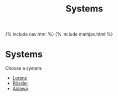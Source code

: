 ﻿---
title: Systems
permalink: /systems/
---

{% include nav.html %}
{% include mathjax.html %}

# Systems

Choose a system:
- [Lorenz](/systems/lorenz.html)
- [Rössler](/systems/rossler.html)
- [Aizawa](/systems/aizawa.html)
